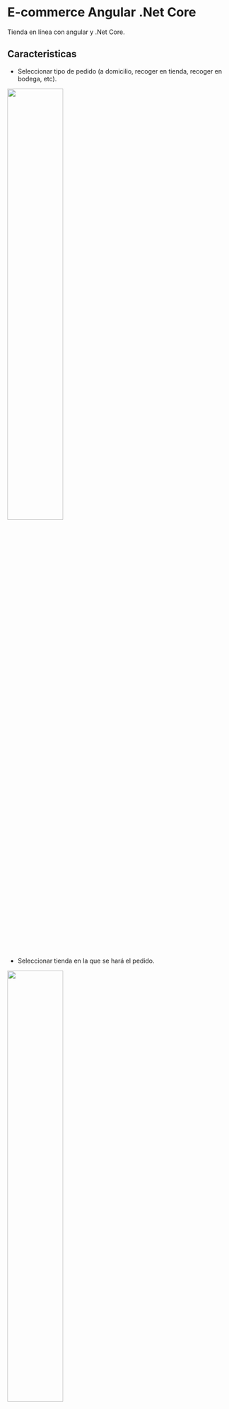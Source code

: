 # E-commerce Angular .Net Core

Tienda en línea con angular y .Net Core.

## Caracteristicas

* Seleccionar tipo de pedido (a domicilio, recoger en tienda, recoger en bodega, etc).

<img src="https://github.com/B3rert/E-CommerceAngular/blob/master/src/app/views/tipo_pedido.png?raw=true"  width="50%" >

* Seleccionar tienda en la que se hará el pedido.

<img src="https://github.com/B3rert/E-CommerceAngular/blob/master/src/app/views/seleccionar_tienda.png?raw=true"  width="50%" >

* Tienda en línea, productos disponibles, categorías, barra de navegación entre categorías, buscadores y filtros de búsqueda.

<img src="https://github.com/B3rert/E-CommerceAngular/blob/master/src/app/views/tienda_en_linea.png?raw=true"  width="50%" >

* Detalles de un producto (variantes de precio, variantes del producto, etc).

<img src="https://github.com/B3rert/E-CommerceAngular/blob/master/src/app/views/detalle_producto.png?raw=true"  width="50%" >

* Agregar productos al carrito de compras (iniciar un pedido).

<img src="https://github.com/B3rert/E-CommerceAngular/blob/master/src/app/views/mi_carrito.png"  width="50%">

* Proceso de confirmación de un pedido, datos para realizar el pedido (datos personales, datos de facturación, datos para entrega).

<img src="https://github.com/B3rert/E-CommerceAngular/blob/master/src/app/views/formulario_pago.png?raw=true"  width="50%" >
<img src="https://github.com/B3rert/E-CommerceAngular/blob/master/src/app/views/formulario_pago2.png?raw=true"  width="50%" >

* Confirmar pedido, agregar forma de pago.

<img src="https://github.com/B3rert/E-CommerceAngular/blob/master/src/app/views/forma_pago.png?raw=true"  width="50%" >

* Es posble también agregar varias formas de pago seleccionando `multiples formas de pago.`

<img src="https://github.com/B3rert/E-CommerceAngular/blob/master/src/app/views/forma_pago_seleccionar_mutiple.png?raw=true"  width="50%" >

* Si hay varias formas de pago es necesario agregar montos a las multiples formas de pago seleccionadas.

<img src="https://github.com/B3rert/E-CommerceAngular/blob/master/src/app/views/forma_pago_rellenar_mutiple.png?raw=true"  width="50%" >

* Agregar nueva forma de pago, (solo es posible si se ha seleccionado la opción de multipoles formas de pago).

<img src="https://github.com/B3rert/E-CommerceAngular/blob/master/src/app/views/forma_pago_agregar_mutiple.png?raw=true"  width="50%" >

* Confirmar pedido, muestra un resumen del pedido realizado con los datos considerados más importantes antes de confirmar un pedido.

<img src="https://github.com/B3rert/E-CommerceAngular/blob/master/src/app/views/confirmar_pedido.png?raw=true"  width="50%" >

* Inicio de sesión.

<img src="https://github.com/B3rert/E-CommerceAngular/blob/master/src/app/views/form_login.png?raw=true"  width="50%" >

* Registro de usuario.

<img src="https://github.com/B3rert/E-CommerceAngular/blob/master/src/app/views/regitsro_user.png?raw=true"  width="50%" >

* Recuperar contraseña.

<img src="https://github.com/B3rert/E-CommerceAngular/blob/master/src/app/views/recuperar_pass.png?raw=true"  width="50%" >

* Lista de pedidos realizados por el usuario, divididos en secciones, **Pendientes** para pedidos guardados sin confirmar que pueden ser reanudados y **Confirmados** para pedidos que ya han sido confirmados por el usuario y que están siendo procesados para su continuación.

<img src="https://github.com/B3rert/E-CommerceAngular/blob/master/src/app/views/pedidos.png?raw=true"  width="50%" >

* Detalles de un pedido hecho por el usuario, se muestran los productos (items) agregados al pedido, fecha del pedido y total del pedido.

<img src="https://github.com/B3rert/E-CommerceAngular/blob/master/src/app/views/resumen_pedidos.png?raw=true"  width="50%" >

* Información de la cuenta, si se han guardo datos del usuario, estos datos se guardan al rellenar los datos de facturación y se guardan solamnete en el navegador por lo que puede no encontrarlos en otros dispositivos donde se inicie sesión.

<img src="https://github.com/B3rert/E-CommerceAngular/blob/master/src/app/views/info_cuenta.png?raw=true"  width="50%" >

* Página de recurso no encontrado.

<img src="https://github.com/B3rert/E-CommerceAngular/blob/master/src/app/views/not_found.png?raw=true"  width="50%" >

<!--
## Demo
Puede ver aquí una [demostración del proyecto.](https://b3rert.github.io/E-CommerceAngular)
-->

## Ejecutar el proyecto en un entorno de desarrollo

Para ejecutar el proyecto necesita el entorno de Angular CLI.
* [Node.js](https://nodejs.org/es/download/)
* [Angular CLI](https://angular.io/guide/setup-local#install-the-angular-cli)

Si ya está ejecutando Angular CLI clone el proyecto y ejecute `npm install` para descargar las dependencias. Luego ejecute `ng serve` para ejecutar el servidor de Angular. Por defecto angular escucha en el puerto `4200` o `http://localhost:4200/` que es lo mismo, puede especificar el puerto con la bandera `--port` tal que `ng serve --port 4144`, por ejemplo.

## Producción
* Cambie la dirección de origen de las apis en `src/assets/configuraciones.js` si es necesario.
* Ejecute `ng build --prod` para construir el proyecto. 

Los archivos para producción se almacenan en la carpeta `dist/`. Use estos archivos para desplegar la aplicacion en un servidor.

## Notas
El contenido de los componentes están directamente relacionados a una base de datos externa por lo que varios de los elementos se generan dinamicamnete a partir de los valores agregados en la base de datos, la base de datos usada en el proyecto no se adjunta en el reposiorio, por lo que puede tener probelmas al ejecutar el proyecto si no cuenta con los recursos necesarios ya que el proyecto no está optimizado para una demostracion sin una base de datos.

Puede encontrar el pryecto para las apis usadas [aquí.](https://github.com/B3rert/E-Commerce-ApiRestCore)
